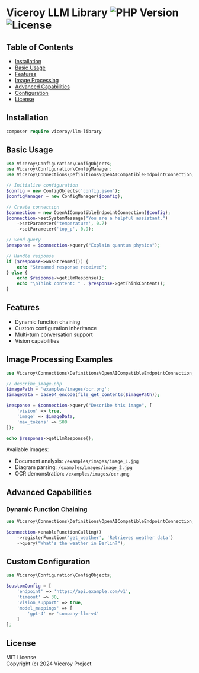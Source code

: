 # Viceroy LLM Library ![PHP Version](https://img.shields.io/badge/PHP-8.1%2B-blue) ![License](https://img.shields.io/badge/License-MIT-green)

## Table of Contents
- [Installation](#installation)
- [Basic Usage](#basic-usage)
- [Features](#features)  
- [Image Processing](#image-processing-examples)
- [Advanced Capabilities](#advanced-capabilities)
- [Configuration](#custom-configuration)
- [License](#license)

## Installation
```php
composer require viceroy/llm-library
```

## Basic Usage
```php
use Viceroy\Configuration\ConfigObjects;
use Viceroy\Configuration\ConfigManager;
use Viceroy\Connections\Definitions\OpenAICompatibleEndpointConnection;

// Initialize configuration
$config = new ConfigObjects('config.json');
$configManager = new ConfigManager($config);

// Create connection  
$connection = new OpenAICompatibleEndpointConnection($config);
$connection->setSystemMessage("You are a helpful assistant.")
    ->setParameter('temperature', 0.7)
    ->setParameter('top_p', 0.9);

// Send query
$response = $connection->query("Explain quantum physics");

// Handle response
if ($response->wasStreamed()) {
    echo "Streamed response received";
} else {
    echo $response->getLlmResponse();
    echo "\nThink content: " . $response->getThinkContent();
}
```

## Features
- Dynamic function chaining
- Custom configuration inheritance  
- Multi-turn conversation support
- Vision capabilities

## Image Processing Examples
```php
use Viceroy\Connections\Definitions\OpenAICompatibleEndpointConnection;

// describe_image.php  
$imagePath = 'examples/images/ocr.png';
$imageData = base64_encode(file_get_contents($imagePath));

$response = $connection->query("Describe this image", [
    'vision' => true,
    'image' => $imageData,
    'max_tokens' => 500
]);

echo $response->getLlmResponse();
```

Available images:
- Document analysis: `/examples/images/image_1.jpg`
- Diagram parsing: `/examples/images/image_2.jpg`
- OCR demonstration: `/examples/images/ocr.png`

## Advanced Capabilities
### Dynamic Function Chaining  
```php
use Viceroy\Connections\Definitions\OpenAICompatibleEndpointConnection;

$connection->enableFunctionCalling()
    ->registerFunction('get_weather', 'Retrieves weather data')
    ->query("What's the weather in Berlin?");
```

## Custom Configuration
```php
use Viceroy\Configuration\ConfigObjects;

$customConfig = [
    'endpoint' => 'https://api.example.com/v1',
    'timeout' => 30,
    'vision_support' => true,
    'model_mappings' => [
        'gpt-4' => 'company-llm-v4'
    ]
];
```

## License  
MIT License  
Copyright (c) 2024 Viceroy Project